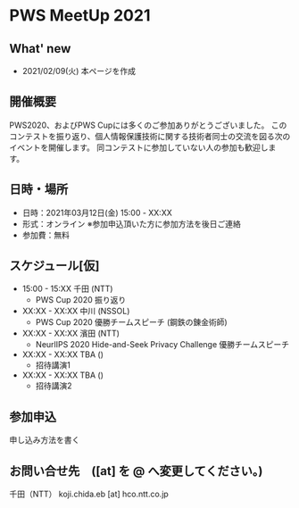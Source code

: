 # PWS MeetUp 2021

## What' new
- 2021/02/09(火) 本ページを作成

## 開催概要
PWS2020、およびPWS Cupには多くのご参加ありがとうございました。
このコンテストを振り返り、個人情報保護技術に関する技術者同士の交流を図る次のイベントを開催します。
同コンテストに参加していない人の参加も歓迎します。

## 日時・場所
- 日時：2021年03月12日(金) 15:00 - XX:XX
- 形式：オンライン ※参加申込頂いた方に参加方法を後日ご連絡
- 参加費：無料

## スケジュール[仮]
- 15:00 - 15:XX  千田 (NTT)
    - PWS Cup 2020 振り返り
- XX:XX - XX:XX 中川 (NSSOL)
    - PWS Cup 2020 優勝チームスピーチ (鋼鉄の錬金術師)
- XX:XX - XX:XX 濱田 (NTT)
    - NeurlIPS 2020 Hide-and-Seek Privacy Challenge 優勝チームスピーチ
- XX:XX - XX:XX TBA ()
    - 招待講演1
- XX:XX - XX:XX TBA ()
    - 招待講演2


## 参加申込
申し込み方法を書く

## お問い合せ先　([at] を @ へ変更してください。)
千田（NTT） koji.chida.eb [at] hco.ntt.co.jp
